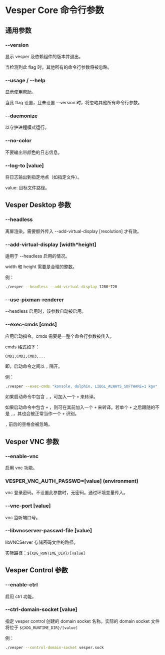 # Vesper Core 命令行参数

## 通用参数

### --version

显示 vesper 及依赖组件的版本并退出。

当检测到此 flag 时，其他所有的命令行参数将被忽略。

### --usage / --help

显示使用帮助。

当此 flag 设置，且未设置 --version 时，将忽略其他所有命令行参数。

### --daemonize

以守护进程模式运行。

### --no-color

不要输出带颜色的日志信息。

### --log-to [value]

将日志输出到指定地点（如指定文件）。

value: 目标文件路径。

## Vesper Desktop 参数

### --headless

离屏渲染。需要额外传入 --add-virtual-display [resolution] 才有效。

### --add-virtual-display [width*height]

适用于 --headless 启用的情况。

width 和 height 需要是合理的整数。

例：

```bash
./vesper --headless --add-virtual-display 1280*720
```

### --use-pixman-renderer

--headless 启用时，该参数自动被启用。

### --exec-cmds [cmds]

应用启动指令。cmds 需要是一整个命令行参数被传入。

cmds 格式如下：

```bash
CMD1,CMD2,CMD3,...
```

即，启动命令之间以 `,` 隔开。

例：

```bash
./vesper --exec-cmds "konsole, dolphin, LIBGL_ALWAYS_SOFTWARE=1 kgx"
```

如果启动命令中包含 `,` ，可加入一个 `+` 来转译。

如果启动命令中包含 `+` ，则可在其前加入一个 `+` 来转译。若单个 `+` 之后跟随的不是 `,`，其也会被正常当作一个 `+` 识别。

`,` 前后的空格会被忽略。

## Vesper VNC 参数

### --enable-vnc

启用 vnc 功能。

### VESPER_VNC_AUTH_PASSWD=[value] (environment)

vnc 登录密码。不设置此参数时，无密码。通过环境变量传入。

### --vnc-port [value]

vnc 监听端口号。

### --libvncserver-passwd-file [value]

libVNCServer 存储密码文件的路径。

实际路径：`${XDG_RUNTIME_DIR}/[value]`

## Vesper Control 参数

### --enable-ctrl

启用 ctrl 功能。

### --ctrl-domain-socket [value]

指定 vesper control 创建的 domain socket 名称。实际的 domain socket 文件将位于 `${XDG_RUNTIME_DIR}/[value]`

例：

```bash
./vesper --control-domain-socket vesper.sock
```
